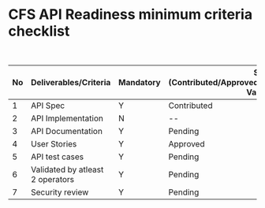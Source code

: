 # CFS API Readiness minimum criteria checklist

<br>

| No | Deliverables/Criteria            | Mandatory | Status (Contributed/Approved/Pending/Validated/Partly-Validated)|
|----|----------------------------------|-----------|----------------------------                         
|  1 |API Spec                          |   Y       | Contributed            |
|  2 |API Implementation                |   N       | --                     |
|  3 |API Documentation                 |   Y       | Pending                |
|  4 |User Stories                      |   Y       | Approved               |
|  5 |API test cases                    |   Y       | Pending                |
|  6 |Validated by atleast 2 operators  |   Y       | Pending                | 
|  7 |Security review                   |   Y       | Pending                |
